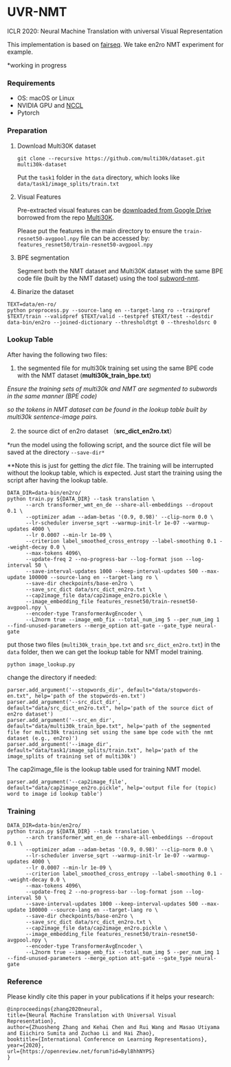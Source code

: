 # UVR-NMT

ICLR 2020: Neural Machine Translation  with universal Visual Representation

This implementation is based on [fairseq](https://github.com/pytorch/fairseq). We take en2ro NMT experiment for example.

*working in progress

### Requirements

- OS: macOS or Linux
- NVIDIA GPU and [NCCL](https://github.com/NVIDIA/nccl)
- Pytorch

### Preparation

1. Download Multi30K dataset

   ```
   git clone --recursive https://github.com/multi30k/dataset.git multi30k-dataset
   ```

   Put the `task1` folder in the `data` directory, which looks like `data/task1/image_splits/train.txt`

2. Visual Features

   Pre-extracted visual features can be [downloaded from Google Drive](https://drive.google.com/drive/folders/1I2ufg3rTva3qeBkEc-xDpkESsGkYXgCf?usp=sharing) borrowed from the repo [Multi30K](https://github.com/multi30k/dataset).

   Please put the features in the main directory to ensure the `train-resnet50-avgpool.npy` file can be accessed by:  `features_resnet50/train-resnet50-avgpool.npy`

3. BPE segmentation

   Segment both the NMT dataset and Multi30K dataset with the same BPE code file (built by the NMT dataset) using the tool [subword-nmt](https://github.com/rsennrich/subword-nmt).

4. Binarize the dataset

```
TEXT=data/en-ro/
python preprocess.py --source-lang en --target-lang ro --trainpref $TEXT/train --validpref $TEXT/valid --testpref $TEXT/test --destdir data-bin/en2ro --joined-dictionary --thresholdtgt 0 --thresholdsrc 0
```

### Lookup Table

After having the following two files:

1) the segmented file for multi30k training set using the same BPE code with the NMT dataset (**multi30k_train_bpe.txt**)

*Ensure the training sets of multi30k and NMT are segmented to subwords in the same manner (BPE code)*

*so the tokens in NMT dataset can be found in the lookup table built by multi30k sentence-image pairs.*

2) the source dict of en2ro dataset （**src_dict_en2ro.txt**）

*run the model using the following script, and the source dict file will be saved at the directory  `--save-dir*`

**Note this is just for getting the *dict* file. The training will be interrupted without the lookup table, which is expected. Just start the training using the script after having the lookup table.

```
DATA_DIR=data-bin/en2ro/
python train.py ${DATA_DIR} --task translation \
      --arch transformer_wmt_en_de --share-all-embeddings --dropout 0.1 \
      --optimizer adam --adam-betas '(0.9, 0.98)' --clip-norm 0.0 \
      --lr-scheduler inverse_sqrt --warmup-init-lr 1e-07 --warmup-updates 4000 \
      --lr 0.0007 --min-lr 1e-09 \
      --criterion label_smoothed_cross_entropy --label-smoothing 0.1 --weight-decay 0.0 \
      --max-tokens 4096\
      --update-freq 2 --no-progress-bar --log-format json --log-interval 50 \
      --save-interval-updates 1000 --keep-interval-updates 500 --max-update 100000 --source-lang en --target-lang ro \
      --save-dir checkpoints/base-en2ro \
      --save_src_dict data/src_dict_en2ro.txt \
      --cap2image_file data/cap2image_en2ro.pickle \
      --image_embedding_file features_resnet50/train-resnet50-avgpool.npy \
      --encoder-type TransformerAvgEncoder \
      --L2norm true --image_emb_fix --total_num_img 5 --per_num_img 1 --find-unused-parameters --merge_option att-gate --gate_type neural-gate
```

put those two files (`multi30k_train_bpe.txt` and `src_dict_en2ro.txt`) in the `data` folder, then we can get the lookup table for NMT model training.

`python image_lookup.py` 

change the directory if needed:

```
parser.add_argument('--stopwords_dir', default="data/stopwords-en.txt", help='path of the stopwords-en.txt')
parser.add_argument('--src_dict_dir', default="data/src_dict_en2ro.txt", help='path of the source dict of en2ro dataset')
parser.add_argument('--src_en_dir', default="data/multi30k_train_bpe.txt", help='path of the segmented file for multi30k training set using the same bpe code with the nmt dataset (e.g., en2ro)')
parser.add_argument('--image_dir', default="data/task1/image_splits/train.txt", help='path of the image_splits of training set of multi30k')
```

The cap2image_file is the lookup table used for training NMT model.

```
parser.add_argument('--cap2image_file', default="data/cap2image_en2ro.pickle", help='output file for (topic) word to image id lookup table')
```

### Training

```
DATA_DIR=data-bin/en2ro/
python train.py ${DATA_DIR} --task translation \
      --arch transformer_wmt_en_de --share-all-embeddings --dropout 0.1 \
      --optimizer adam --adam-betas '(0.9, 0.98)' --clip-norm 0.0 \
      --lr-scheduler inverse_sqrt --warmup-init-lr 1e-07 --warmup-updates 4000 \
      --lr 0.0007 --min-lr 1e-09 \
      --criterion label_smoothed_cross_entropy --label-smoothing 0.1 --weight-decay 0.0 \
      --max-tokens 4096\
      --update-freq 2 --no-progress-bar --log-format json --log-interval 50 \
      --save-interval-updates 1000 --keep-interval-updates 500 --max-update 100000 --source-lang en --target-lang ro \
      --save-dir checkpoints/base-en2ro \
      --save_src_dict data/src_dict_en2ro.txt \
      --cap2image_file data/cap2image_en2ro.pickle \
      --image_embedding_file features_resnet50/train-resnet50-avgpool.npy \
      --encoder-type TransformerAvgEncoder \
      --L2norm true --image_emb_fix --total_num_img 5 --per_num_img 1 --find-unused-parameters --merge_option att-gate --gate_type neural-gate
```

### Reference

Please kindly cite this paper in your publications if it helps your research:

```
@inproceedings{zhang2020neural,
title={Neural Machine Translation with Universal Visual Representation},
author={Zhuosheng Zhang and Kehai Chen and Rui Wang and Masao Utiyama and Eiichiro Sumita and Zuchao Li and Hai Zhao},
booktitle={International Conference on Learning Representations},
year={2020},
url={https://openreview.net/forum?id=Byl8hhNYPS}
}
```